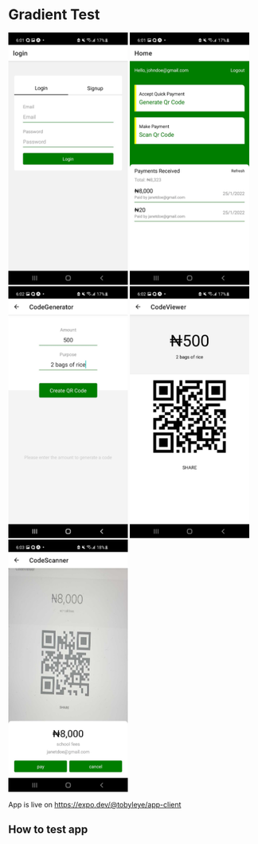# Gradient Test

<img src="https://github.com/tobyleye/gradient-test/blob/main/assets/01.jpg" width="240">
<img src="https://github.com/tobyleye/gradient-test/blob/main/assets/02.jpg" width="240">
<img src="https://github.com/tobyleye/gradient-test/blob/main/assets/03.jpg" width="240">
<img src="https://github.com/tobyleye/gradient-test/blob/main/assets/04.jpg" width="240">
<img src="https://github.com/tobyleye/gradient-test/blob/main/assets/05.jpg" width="240">

App is live on https://expo.dev/@tobyleye/app-client

## How to test app
